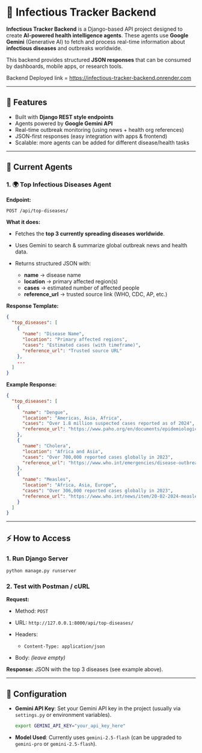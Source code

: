 # 🦠 Infectious Tracker Backend

**Infectious Tracker Backend** is a Django-based API project designed to create **AI-powered health intelligence agents**. These agents use **Google Gemini** (Generative AI) to fetch and process real-time information about **infectious diseases** and outbreaks worldwide.

This backend provides structured **JSON responses** that can be consumed by dashboards, mobile apps, or research tools.

Backend Deployed link = https://infectious-tracker-backend.onrender.com

---

## 🚀 Features

* Built with **Django REST style endpoints**
* Agents powered by **Google Gemini API**
* Real-time outbreak monitoring (using news + health org references)
* JSON-first responses (easy integration with apps & frontend)
* Scalable: more agents can be added for different disease/health tasks

---

## 🧩 Current Agents

### 1. 🌍 **Top Infectious Diseases Agent**

**Endpoint:**

```
POST /api/top-diseases/
```

**What it does:**

* Fetches the **top 3 currently spreading diseases worldwide**.
* Uses Gemini to search & summarize global outbreak news and health data.
* Returns structured JSON with:

  * **name** → disease name
  * **location** → primary affected region(s)
  * **cases** → estimated number of affected people
  * **reference\_url** → trusted source link (WHO, CDC, AP, etc.)

**Response Template:**

```json
{
  "top_diseases": [
    {
      "name": "Disease Name",
      "location": "Primary affected regions",
      "cases": "Estimated cases (with timeframe)",
      "reference_url": "Trusted source URL"
    },
    ...
  ]
}
```

**Example Response:**

```json
{
  "top_diseases": [
    {
      "name": "Dengue",
      "location": "Americas, Asia, Africa",
      "cases": "Over 1.8 million suspected cases reported as of 2024",
      "reference_url": "https://www.paho.org/en/documents/epidemiological-update-dengue-23-february-2024"
    },
    {
      "name": "Cholera",
      "location": "Africa and Asia",
      "cases": "Over 700,000 reported cases globally in 2023",
      "reference_url": "https://www.who.int/emergencies/disease-outbreak-news/item/2024-DON504"
    },
    {
      "name": "Measles",
      "location": "Africa, Asia, Europe",
      "cases": "Over 306,000 reported cases globally in 2023",
      "reference_url": "https://www.who.int/news/item/20-02-2024-measles-cases-continue-to-surge-globally--putting-millions-of-children-at-risk"
    }
  ]
}
```

---

## ⚡ How to Access

### 1. Run Django Server

```bash
python manage.py runserver
```

### 2. Test with Postman / cURL

**Request:**

* Method: `POST`
* URL: `http://127.0.0.1:8000/api/top-diseases/`
* Headers:

  * `Content-Type: application/json`
* Body: *(leave empty)*

**Response:** JSON with the top 3 diseases (see example above).

---

## 🔑 Configuration

* **Gemini API Key**:
  Set your Gemini API key in the project (usually via `settings.py` or environment variables).

  ```bash
  export GEMINI_API_KEY="your_api_key_here"
  ```

* **Model Used**:
  Currently uses `gemini-2.5-flash` (can be upgraded to `gemini-pro` or `gemini-2.5-flash`).

